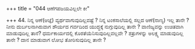 +++
title = "044 ಆಣೆಗಪಜಯವಿಲ್ಲಲೇ ಕೀ"

+++
44. ನಿನ್ನ ಆಣೆ(ಆಜ್ಞೆ) ವ್ಯರ್ಥವಾಗುವುದಿಲ್ಲವಷ್ಟೆ ? ನಿನ್ನ ಟಂಕಸಾಲೆಯಲ್ಲಿ ಸಲ್ಲದ ಆಣೆ(ನಾಣ್ಯ) ಇಲ್ಲ ತಾನೇ ? ನೀನು ದುರ್ಬಲನಾಗಿರುವಾಗ ಶೌರ್ಯದ ಗರ್ವದಿಂದ ಯುದ್ಧಕ್ಕೆ ನುಗ್ಗುವುದಿಲ್ಲ ತಾನೇ ? ವಾಣಿಜ್ಯವನ್ನು  ಉಚಿತವಾಗಿ ಮಾಡುವುದಿಲ್ಲ ತಾನೆ?  ಧರ್ಮಕಾರ್ಯದಲ್ಲಿ ಕೊರತೆಯೆನಿಸುವುದಿಲ್ಲವಲ್ಲವೇ ? ಶತ್ರುಗಳನ್ನು ಅಲಕ್ಷ್ಯ ಮಾಡುವುದಿಲ್ಲ ತಾನೇ ? ದಾನ ಮಾಡುವಾಗ ಲೋಭ ತೋರಿಸುವುದಿಲ್ಲ ತಾನೇ ?